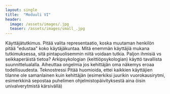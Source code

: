 ```yaml
---
layout: single
title:  "Moduuli VI"
header:
  image: /assets/images/.jpg
  teaser: /assets/images/small_.jpg
---
```

Käyttäjätutkimus. 
Pitää valita representaatio, koska muutaman henkilön pitää "edustaa" koko käytäjäkuntaa.
Mitä enemmän käyttäjiä mukana tutkimuksessa, sitä pintapuolisemmin niitä voidaan tutkia. Paljon ihmisiä vs seikkaperäistä tietoa?
Arkipsykologian (keittiöpsykologian) käyttö tavallista suunnittelualalla. Aiheuttaa ongelmia jos kehittäjän oma näkemys eroaa todellisuudesta.
Teknostressi
Pitää huomioida, ettei kaikkien käyttäjien tilanne ole samanlainen kuin kehittäjän (esimerkiksi juurikin vuorokausirytmi, esimerkkinä sepostaa puhelimen ohjelmistopäivityksestä aina öisin univalverytmistä kärsivällä)